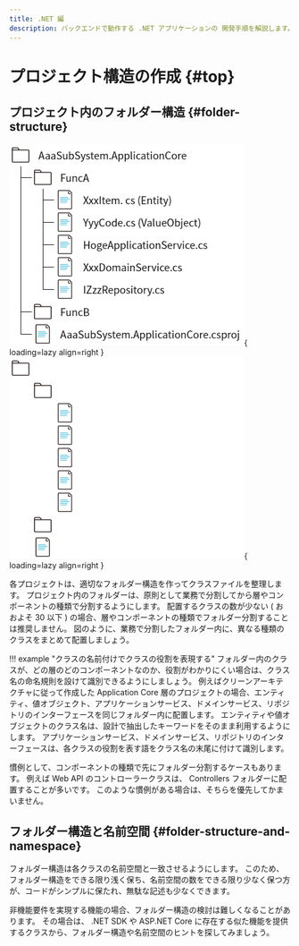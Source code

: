 ```yaml
---
title: .NET 編
description: バックエンドで動作する .NET アプリケーションの 開発手順を解説します。
---
```


# プロジェクト構造の作成 {#top}

## プロジェクト内のフォルダー構造 {#folder-structure}

![Application Core のフォルダー構造例](../../../images/guidebooks/how-to-develop/dotnet/application-core-folders-light.png#only-light){ loading=lazy align=right }
![Application Core のフォルダー構造例](../../../images/guidebooks/how-to-develop/dotnet/application-core-folders-dark.png#only-dark){ loading=lazy align=right }

各プロジェクトは、適切なフォルダー構造を作ってクラスファイルを整理します。
プロジェクト内のフォルダーは、原則として業務で分割してから層やコンポーネントの種類で分割するようにします。
配置するクラスの数が少ない ( おおよそ 30 以下 ) の場合、層やコンポーネントの種類でフォルダー分割することは推奨しません。
図のように、業務で分割したフォルダー内に、異なる種類のクラスをまとめて配置しましょう。

!!! example "クラスの名前付けでクラスの役割を表現する"
    フォルダー内のクラスが、どの層のどのコンポーネントなのか、役割がわかりにくい場合は、クラス名の命名規則を設けて識別できるようにしましょう。
    例えばクリーンアーキテクチャに従って作成した Application Core 層のプロジェクトの場合、エンティティ、値オブジェクト、アプリケーションサービス、ドメインサービス、リポジトリのインターフェースを同じフォルダー内に配置します。
    エンティティや値オブジェクトのクラス名は、設計で抽出したキーワードをそのまま利用するようにします。
    アプリケーションサービス、ドメインサービス、リポジトリのインターフェースは、各クラスの役割を表す語をクラス名の末尾に付けて識別します。

慣例として、コンポーネントの種類で先にフォルダー分割するケースもあります。
例えば Web API のコントローラークラスは、 Controllers フォルダーに配置することが多いです。
このような慣例がある場合は、そちらを優先してかまいません。

## フォルダー構造と名前空間 {#folder-structure-and-namespace}

フォルダー構造は各クラスの名前空間と一致させるようにします。
このため、フォルダー構造をできる限り浅く保ち、名前空間の数をできる限り少なく保つ方が、コードがシンプルに保たれ、無駄な記述も少なくできます。

非機能要件を実現する機能の場合、フォルダー構造の検討は難しくなることがあります。
その場合は、 .NET SDK や ASP.NET Core に存在する似た機能を提供するクラスから、フォルダー構造や名前空間のヒントを探してみましょう。
